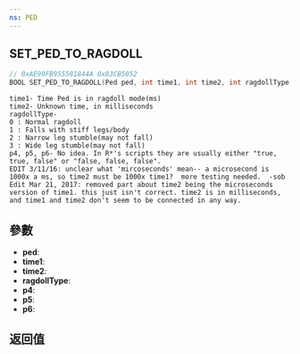 ```yaml
---
ns: PED
---
```

## SET_PED_TO_RAGDOLL

```c
// 0xAE99FB955581844A 0x83CB5052
BOOL SET_PED_TO_RAGDOLL(Ped ped, int time1, int time2, int ragdollType, BOOL p4, BOOL p5, BOOL p6);
```

```
time1- Time Ped is in ragdoll mode(ms)  
time2- Unknown time, in milliseconds  
ragdollType-  
0 : Normal ragdoll  
1 : Falls with stiff legs/body  
2 : Narrow leg stumble(may not fall)  
3 : Wide leg stumble(may not fall)  
p4, p5, p6- No idea. In R*'s scripts they are usually either "true, true, false" or "false, false, false".  
EDIT 3/11/16: unclear what 'mircoseconds' mean-- a microsecond is 1000x a ms, so time2 must be 1000x time1?  more testing needed.  -sob  
Edit Mar 21, 2017: removed part about time2 being the microseconds version of time1. this just isn't correct. time2 is in milliseconds, and time1 and time2 don't seem to be connected in any way.  
```

## 參數
* **ped**: 
* **time1**: 
* **time2**: 
* **ragdollType**: 
* **p4**: 
* **p5**: 
* **p6**: 

## 返回值
